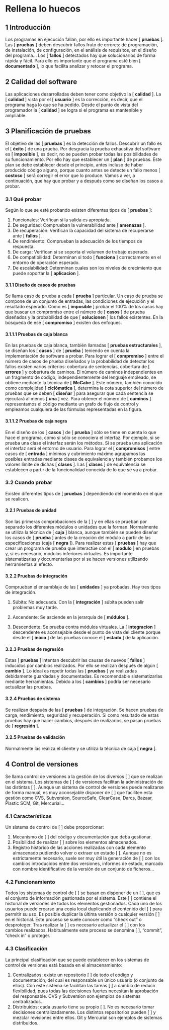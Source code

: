 # Rellena lo huecos

## 1 Introducción

Los programas en ejecución fallan, por ello es importante hacer [ **pruebas** ]. Las [ **pruebas** ] deben descubrir fallos fruto de errores: de programación, de instalación, de configuración, en el análisis de requisitos, en el diseño del programa… Los [ **fallos** ] detectados hay que solucionarlos de forma rápida y fácil. Para ello es importante que el programa esté bien [ **documentado** ], lo que facilita analizar y retocar el programa.

## 2 Calidad del software

Las aplicaciones desarrolladas deben tener como objetivo la [ **calidad** ]. La [ **calidad** ] vista por el [ **usuario** ] es la corrección, es decir, que el programa haga lo que se ha pedido. Desde el punto de vista del programador la [ **calidad** ] se logra si el programa es mantenible y ampliable.

## 3 Planificación de pruebas

El objetivo de las [ **pruebas** ] es la detección de fallos. Descubrir un fallo es el [ **éxito** ] de una prueba. Por desgracia la prueba exhaustiva del software es [ **imposible** ], es decir, no se pueden probar todas las posibilidades de su funcionamiento. Por ello hay que establecer un [ **plan** ] de pruebas. Este plan se debe establecer desde el principio, antes incluso de haber producido código alguno, porque cuanto antes se detecte un fallo menos [ **costoso** ] será corregir el error que lo produce. Vamos a ver, a continuación, que hay que probar y a después como se diseñan los casos a probar.

### 3.1 Qué probar

Según lo que se esté probando existen diferentes tipos de [ **pruebas** ]:

1. Funcionales: Verifican si la salida es apropiada.
2. De seguridad: Comprueban la vulnerabilidad ante [ **amenazas** ].
3. De recuperación: Verifican la capacidad del sistema de recuperarse ante [ **fallos** ].
4. De rendimiento: Comprueban la adecuación de los tiempos de respuesta.
5. De carga: Verifican si se soporta el volumen de trabajo esperado.
6. De compatibilidad: Determinan si todo [ **funciona** ] correctamente en el entorno de operación esperado.
7. De escalabilidad: Determinan cuales son los niveles de crecimiento que puede soportar la [ **aplicacion** ].

#### 3.1.1 Diseño de casos de pruebas

Se llama caso de prueba a cada [ **prueba** ] particular. Un caso de prueba se compone de un conjunto de entradas, las condiciones de ejecución y el resultado esperado. Como es [ **imposible** ] probar el 100% de los casos hay que buscar un compromiso entre el número de [ **casos** ] de prueba diseñados y la probabilidad de que [ **solucionen** ] los fallos existentes. En la búsqueda de ese [ **compromiso** ] existen dos enfoques.

#### 3.1.1.1 Pruebas de caja blanca

En las pruebas de caja blanca, también llamadas [ **pruebas estructurales** ], se diseñan los [ **casos** ] de [ **prueba** ] teniendo en cuenta la implementación de software a probar. Para lograr el [ **compromiso** ] entre el número de casos de prueba diseñados y la probabilidad de detectar los fallos existen varios criterios: cobertura de sentencias, cobertura de [ **errores** ] y cobertura de caminos. El número de caminos independientes en un fragmento de código, independientemente del lenguaje empleado, se obtiene mediante la técnica de [ **McCabe** ]. Este número, también conocido como complejidad [ **ciclómatica** ], determina la cota superior del número de pruebas que se deben [ **diseñar** ] para asegurar que cada sentencia se ejecutará al menos [ **una** ] vez. Para obtener el número de [ **caminos** ] representamos el código mediante un grafo de flujo de control y empleamos cualquiera de las fórmulas representadas en la figura.

#### 3.1.1.2 Pruebas de caja negra

En el diseño de los [ **casos** ] de [ **prueba** ] sólo se tiene en cuenta lo que hace el programa, cómo si sólo se conociera el interfaz. Por ejemplo, si se prueba una clase el interfaz serán los métodos. Si se prueba una aplicación el interfaz será el entorno de usuario. Para lograr el [ **compromisos** ] entre casos de [ **entrada** ] mínimos y cubrimiento máximo agrupamos las posibles entradas mediante clases de equivalencia y también probamos los valores límite de dichas [ **clases** ]. Las [ **clases** ] de equivalencia se establecen a partir de la funcionalidad conocida de lo que se va a probar.

### 3.2 Cuando probar

Existen diferentes tipos de [ **pruebas** ] dependiendo del momento en el que se realicen.

#### 3.2.1 Pruebas de unidad

Son las primeras comprobaciones de la [          ] y en ellas se prueban por separado los diferentes módulos o unidades que la forman. Normalmente se utiliza la técnica de [ **caja** ] blanca, aunque también se pueden diseñar los casos de [ **prueba** ] antes de la creación del módulo a partir de las especificaciones (caja [ **negra** ]). Para realizar estas [ **pruebas** ] hay que crear un programa de prueba que interactúe con el [ **modulo** ] en pruebas y, si es necesario, módulos inferiores virtuales. Es importante sistematizarlas y documentarlas por si se hacen versiones utilizando herramientas al efecto.

#### 3.2.2 Pruebas de integración

Comprueban el ensamblaje de las [ **unidades** ] ya probadas. Hay tres tipos de integración.

1. Súbita: No adecuada. Con la [ **integración** ] súbita pueden salir problemas muy tarde.

2. Ascendente: Se asciende en la jerarquía de [ **módulos** ].

3. Descendente: Se prueba contra módulos virtuales. La [ **integracion** ] descendente es aconsejable desde el punto de vista del cliente porque desde el [ **inicio** ] de las pruebas conoce el [ **estado** ] de la aplicación.

#### 3.2.3 Pruebas de regresión

Estas [ **pruebas** ] intentan descubrir las causas de nuevos [ **fallos** ] inducidos por cambios realizados. Por ello se realizan después de algún [ **cambio** ]. Lo ideal es repetir todas las [ **pruebas** ] ya realizadas debidamente guardadas y documentadas. Es recomendable sistematizarlas mediante herramientas. Debido a los [ **cambios** ] podría ser necesario actualizar las pruebas.

#### 3.2.4 Pruebas de sistema

Se realizan después de las [ **pruebas** ] de integración. Se hacen pruebas de carga, rendimiento, seguridad y recuperación. Si como resultado de estas pruebas hay que hacer cambios, después de realizarlos, se pasan pruebas de [ **regresión** ].

#### 3.2.5 Pruebas de validación

Normalmente las realiza el cliente y se utiliza la técnica de caja [ **negra** ].

## 4 Control de versiones

Se llama control de versiones a la gestión de los diversos [          ] que se realizan en el sistema. Los sistemas de [          ] de versiones facilitan la administración de las distintas [          ]. Aunque un sistema de control de versiones puede realizarse de forma manual, es muy aconsejable disponer de [          ] que faciliten esta gestión como CVS, Subversion, SourceSafe, ClearCase, Darcs, Bazaar, Plastic SCM, Git, Mercurial…

### 4.1 Características

Un sistema de control de [          ] debe proporcionar:

1. Mecanismo de [          ] del código y documentación que deba gestionar.
2. Posibilidad de realizar [          ] sobre los elementos almacenados.
3. Registro histórico de las acciones realizadas con cada elemento almacenado pudiendo volver o extraer un estado [          ].
Aunque no es estrictamente necesario, suele ser muy útil la generación de [          ] con los cambios introducidos entre dos versiones, informes de estado, marcado con nombre identificativo de la versión de un conjunto de ficheros…

### 4.2 Funcionamiento

Todos los sistemas de control de [          ] se basan en disponer de un [          ], que es el conjunto de información gestionada por el sistema. Este [          ] contiene el historial de versiones de todos los elementos gestionados.
Cada uno de los usuarios puede crearse una copia local duplicando el contenido del [          ] para permitir su uso. Es posible duplicar la última versión o cualquier versión [          ] en el historial. Este proceso se suele conocer como “check out” o desproteger.
Tras realizar la [          ] es necesario actualizar el [          ] con los cambios realizados. Habitualmente este proceso se denomina [          ], “commit”, “check in” o proteger.

### 4.3 Clasificación

La principal clasificación que se puede establecer en los sistemas de control de versiones está basada en el almacenamiento:

1. Centralizados: existe un repositorio [          ] de todo el código y documentación, del cual es responsable un único usuario (o conjunto de ellos). Con este sistema se facilitan las tareas [          ] a cambio de reducir flexibilidad, pues todas las decisiones fuertes necesitan la aprobación del responsable. CVS y Subversion son ejemplos de sistemas centralizados.
2. Distribuidos: cada usuario tiene su propio [          ]. No es necesario tomar decisiones centralizadamente. Los distintos repositorios pueden [          ] y mezclar revisiones entre ellos. Git y Mercurial son ejemplos de sistemas distribuidos.
